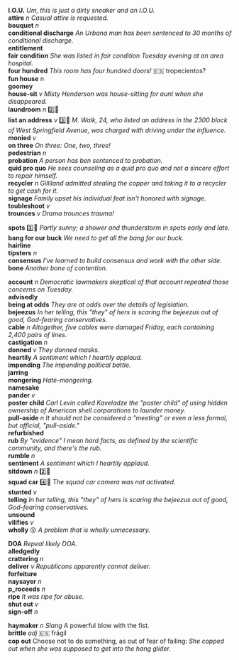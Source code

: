 
__I.O.U.__ _Um, this is just a dirty sneaker and an I.O.U._  
__attire__ _n_ _Casual attire is requested._  
__bouquet__ _n_  
__conditional discharge__ _An Urbana man has been sentenced to 30 months of conditional discharge._  
__entitlement__  
__fair condition__ _She was listed in fair condition Tuesday evening at an area hospital._  
__four hundred__ _This room has four hundred doors!_ :es: tropecientos?  
__fun house__ _n_  
__goomey__  
__house-sit__ _v_ _Misty Henderson was house-sitting for aunt when she disappeared._  
__laundroom__ _n_ :two::shit:  
__list an address__ _v_ :three::shit: _M. Walk, 24, who listed an address in the 2300 block of West Springfield Avenue, was charged with driving under the influence._  
__monied__ _v_  
__on three__ _On three: One, two, three!_  
__pedestrian__ _n_  
__probation__ _A person has ben sentenced to probation._  
__quid pro quo__ _He sees counseling as a quid pro quo and not a sincere effort to repair himself._  
__recycler__ _n_ _Gilliland admitted stealing the copper and taking it to a recycler to get cash for it._  
__signage__ _Family upset his individual feat isn't honored with signage._  
__toubleshoot__ _v_  
__trounces__ _v_ _Drama trounces trauma!_  

__spots__ :three::shit: _Partly sunny; a shower and thunderstorm in spots early and late._  
__bang for our buck__ _We need to get all the bang for our buck._  
__hairline__  
__tipsters__ _n_  
__consensus__ _I've learned to build consensus and work with the other side._  
__bone__ _Another bone of contention._  

__account__ _n_ _Democratic lawmakers skeptical of that account repeated those concerns on Tuesday._  
__advisedly__  
__being at odds__ _They are at odds over the details of legislation._  
__bejeezus__ _In her telling, this "they" of hers is scaring the bejeezus out of good, God-fearing conservatives._  
__cable__ _n_ _Altogether, five cables were damaged Friday, each containing 2,400 pairs of lines._  
__castigation__ _n_  
__donned__ _v_ _They donned masks._  
__heartily__ _A sentiment which I heartily applaud._  
__impending__ _The impending political battle._  
__jarring__  
__mongering__ _Hate-mongering._  
__namesake__  
__pander__ _v_  
__poster child__ _Carl Levin called Kaveladze the "poster child" of using hidden ownership of American shell corporations to launder money._  
__pull-aside__ _n_ _It should not be considered a "meeting" or even a less formal, but official, "pull-aside."_  
__refurbished__  
__rub__ _By "evidence" I mean hard facts, as defined by the scientific community, and there's the rub._  
__rumble__ _n_  
__sentiment__ _A sentiment which I heartily applaud._  
__sitdown__ _n_ :two::shit:  
__squad car__ :four::shit: _The squad car camera was not activated._  
__stunted__ _v_  
__telling__ _In her telling, this "they" of hers is scaring the bejeezus out of good, God-fearing conservatives._  
__unsound__  
__vilifies__ _v_  
__wholly__ :open_mouth: _A problem that is wholly unnecessary._  

__DOA__ _Repeal likely DOA._  
__alledgedly__  
__crattering__ _n_  
__deliver__ _v_ _Republicans apparently cannot deliver._  
__forfeiture__  
__naysayer__ _n_  
__p_roceeds__ _n_  
__ripe__ _It was ripe for abuse._  
__shut out__ _v_  
__sign-off__ _n_  

__haymaker__ _n_ _Slang_ A powerful blow with the fist.  
__brittle__ _adj_ :es: frágil  
__cop out__ Choose not to do something, as out of fear of failing: _She copped out when she was supposed to get into the hang glider._  
